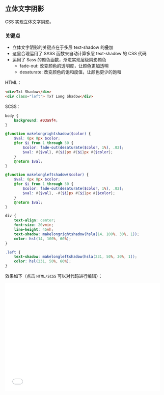 ## 立体文字阴影

CSS 实现立体文字阴影。

### 关键点

+ 立体文字阴影的关键点在于多层 text-shadow 的叠加
+ 这里合理运用了 SASS 函数来自动计算多层 text-shadow 的 CSS 代码
+ 运用了 Sass 的颜色函数，渐进实现层级阴影颜色
    - fade-out: 改变颜色的透明度，让颜色更加透明
    - desaturate: 改变颜色的饱和度值，让颜色更少的饱和

HTML：

```html
<div>Txt Shadow</div>
<div class="left"> TxT Long Shadow</div>
```

SCSS：
```scss
body {
    background: #03a9f4;
}

@function makelongrightshadow($color) {
    $val: 0px 0px $color;
    @for $i from 1 through 50 {
        $color: fade-out(desaturate($color, 1%), .02);
        $val: #{$val}, #{$i}px #{$i}px #{$color};
    }
    @return $val;
}

@function makelongleftshadow($color) {
    $val: 0px 0px $color;
    @for $i from 1 through 50 {
        $color: fade-out(desaturate($color, 1%), .02);
        $val: #{$val}, -#{$i}px #{$i}px #{$color};
    }
    @return $val;
}

div {
    text-align: center;
    font-size: 20vmin;
    line-height: 45vh;
    text-shadow: makelongrightshadow(hsla(14, 100%, 30%, 1));
    color: hsl(14, 100%, 60%);
}

.left {
    text-shadow: makelongleftshadow(hsla(231, 50%, 30%, 1));
    color: hsl(231, 50%, 60%);
}

```

效果如下（点击 `HTML/SCSS` 可以对代码进行编辑）：

<iframe height='350' scrolling='no' title='立体文字阴影' src='//codepen.io/Chokcoco/embed/JmgNNa/?height=265&theme-id=0&default-tab=result' frameborder='no' allowtransparency='true' allowfullscreen='true' style='width: 100%;'>See the Pen <a href='https://codepen.io/Chokcoco/pen/JmgNNa/'>立体文字阴影</a> by Chokcoco (<a href='https://codepen.io/Chokcoco'>@Chokcoco</a>) on <a href='https://codepen.io'>CodePen</a>.
</iframe>